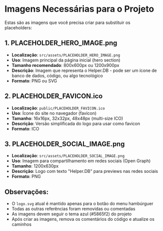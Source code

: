 
# Imagens Necessárias para o Projeto

Estas são as imagens que você precisa criar para substituir os placeholders:

## 1. PLACEHOLDER_HERO_IMAGE.png
- **Localização**: `src/assets/PLACEHOLDER_HERO_IMAGE.png`
- **Uso**: Imagem principal da página inicial (hero section)
- **Tamanho recomendado**: 800x600px ou 1200x900px
- **Descrição**: Imagem que representa o Helper.DB - pode ser um ícone de banco de dados, código, ou algo tecnológico
- **Formato**: PNG ou SVG

## 2. PLACEHOLDER_FAVICON.ico
- **Localização**: `public/PLACEHOLDER_FAVICON.ico`
- **Uso**: Ícone do site no navegador (favicon)
- **Tamanho**: 16x16px, 32x32px, 48x48px (multi-size ICO)
- **Descrição**: Versão simplificada do logo para usar como favicon
- **Formato**: ICO

## 3. PLACEHOLDER_SOCIAL_IMAGE.png
- **Localização**: `src/assets/PLACEHOLDER_SOCIAL_IMAGE.png`
- **Uso**: Imagem para compartilhamento em redes sociais (Open Graph)
- **Tamanho**: 1200x630px
- **Descrição**: Logo com texto "Helper.DB" para previews nas redes sociais
- **Formato**: PNG

## Observações:
- O `logo.svg` atual é mantido apenas para o botão do menu hambúrguer
- Todas as outras referências foram removidas ou comentadas
- As imagens devem seguir o tema azul (#5865f2) do projeto
- Após criar as imagens, remova os comentários do código e atualize os caminhos
